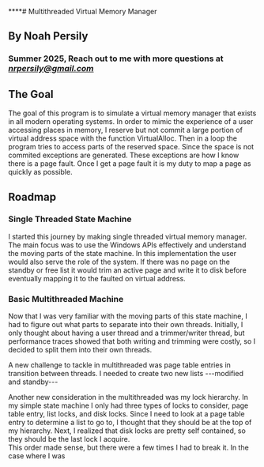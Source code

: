 ****# Multithreaded Virtual Memory Manager

## By Noah Persily
### Summer 2025, Reach out to me with more questions at *nrpersily@gmail.com*



## The Goal



The goal of this program is to simulate a virtual memory manager that exists in all modern operating systems. 
In order to mimic the experience of a user accessing places in memory, I reserve but not commit a large portion of virtual address space with the function VirtualAlloc.
Then in a loop the program tries to access parts of the reserved space. Since the space is not commited exceptions are generated. These exceptions are how I know there is a page fault. Once I get a page fault it is my duty to map a page as quickly as possible. 


## Roadmap

### Single Threaded State Machine

I started this journey by making single threaded virtual memory manager. The main focus was to use the Windows APIs effectively and understand the moving parts of the state machine. In this implementation the user would also serve the role of the system. If there was no page on the standby or free list it would trim an active page and write it to disk before eventually mapping it to the faulted on virtual address.

### Basic Multithreaded Machine 

Now that I was very familiar with the moving parts of this state machine, I had to figure out what parts to separate into their own threads.
Initially, I only thought about having a user thread and a trimmer/writer thread, but performance traces showed that both writing and trimming were costly, so I decided to split them into their own threads.

A new challenge to tackle in multithreaded was page table entries in transition between threads. I needed to create two new lists ---modified and standby---

Another new consideration in the multithreaded was my lock hierarchy. In my simple state machine I only had three types of locks to consider, page table entry, list locks, and disk locks. 
Since I need to look at a page table entry to determine a list to go to, I thought that they should be at the top of my hierarchy. 
Next, I realized that disk locks are pretty self contained, so they should be the last lock I acquire.  
This order made sense, but there were a few times I had to break it. In the case where I was

